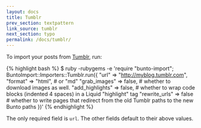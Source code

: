 ```yaml
---
layout: docs
title: Tumblr
prev_section: textpattern
link_source: tumblr
next_section: typo
permalink: /docs/tumblr/
---
```


To import your posts from [Tumblr](http://tumblr.com), run:

{% highlight bash %}
$ ruby -rubygems -e 'require "bunto-import";
    BuntoImport::Importers::Tumblr.run({
      "url"            => "http://myblog.tumblr.com",
      "format"         => "html", # or "md"
      "grab_images"    => false,  # whether to download images as well.
      "add_highlights" => false,  # whether to wrap code blocks (indented 4 spaces) in a Liquid "highlight" tag
      "rewrite_urls"   => false   # whether to write pages that redirect from the old Tumblr paths to the new Bunto paths
    })'
{% endhighlight %}

The only required field is `url`. The other fields default to their above
values.
